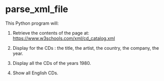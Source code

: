 # parse_xml_file

This Python program will:

1. Retrieve the contents of the page at: https://www.w3schools.com/xml/cd_catalog.xml

2. Display for the CDs : the title, the artist, the country, the company, the year.

3. Display all the CDs of the years 1980.

4. Show all English CDs.
